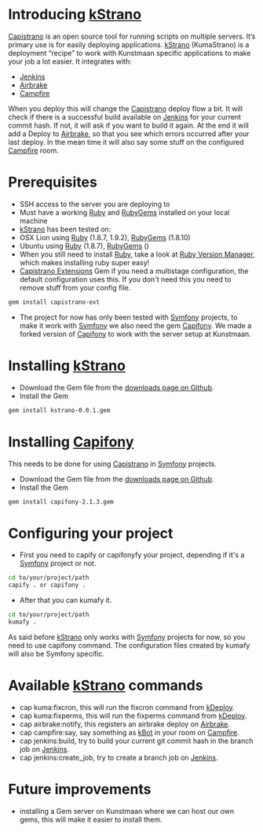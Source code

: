 # Introducing [kStrano][kstrano]

[Capistrano][capistrano] is an open source tool for running scripts on multiple servers. It’s primary use is for easily deploying applications. [kStrano][kstrano] (KumaStrano) is a deployment “recipe” to work with Kunstmaan specific applications to make your job a lot easier. It integrates with:

* [Jenkins][jenkins]
* [Airbrake][airbrake]
* [Campfire][campfire]

When you deploy this will change the [Capistrano][capistrano] deploy flow a bit. It will check if there is a successful build available on [Jenkins][jenkins] for your current commit hash. If not, it will ask if you want to build it again. At the end it will add a Deploy to [Airbrake][airbrake], so that you see which errors occurred after your last deploy. In the mean time it will also say some stuff on the configured [Campfire][campfire] room.

# Prerequisites

* SSH access to the server you are deploying to
* Must have a working [Ruby][ruby] and [RubyGems][rubygems] installed on your local machine
 * [kStrano][kstrano] has been tested on:
  * OSX Lion using [Ruby][ruby] (1.8.7, 1.9.2), [RubyGems][rubygems] (1.8.10)
  * Ubuntu using [Ruby][ruby] (1.8.7), [RubyGems][rubygems] ()
 * When you still need to install [Ruby][ruby], take a look at [Ruby Version Manager][rvm], which makes installing ruby super easy!
* [Capistrano Extensions][capistranoext] Gem if you need a multistage configuration, the default configuration uses this. If you don't need this you need to remove stuff from your config file.

```bash
gem install capistrano-ext
```
* The project for now has only been tested with [Symfony][symfony] projects, to make it work with [Symfony][symfony] we also need the gem [Capifony][capifony]. We made a forked version of [Capifony][capifony] to work with the server setup at Kunstmaan.

# Installing [kStrano][kstrano]

* Download the Gem file from the [downloads page on Github](https://github.com/Kunstmaan/kStrano/downloads).
* Install the Gem

```bash
gem install kstrano-0.0.1.gem
```

# Installing [Capifony][capifony]

This needs to be done for using [Capistrano][capistrano] in [Symfony][symfony] projects.

* Download the Gem file from the [downloads page on Github](https://github.com/Kunstmaan/capifony/downloads).
* Install the Gem

```bash
gem install capifony-2.1.3.gem
```

# Configuring your project

* First you need to capify or capifonyfy your project, depending if it's a [Symfony][symfony] project or not.

```bash
cd to/your/project/path
capify . or capifony .
```

* After that you can kumafy it.

```bash
cd to/your/project/path
kumafy .
```	

As said before [kStrano][kstrano] only works with [Symfony][symfony] projects for now, so you need to use capifony command. The configuration files created by kumafy will also be Symfony specific.

# Available [kStrano][kstrano] commands

* cap kuma:fixcron, this will run the fixcron command from [kDeploy][kdeploy].
* cap kuma:fixperms, this will run the fixperms command from [kDeploy][kdeploy].
* cap airbrake:notify, this registers an airbrake deploy on [Airbrake][airbrake].
* cap campfire:say, say something as [kBot][kbot] in your room on [Campfire][campfire].
* cap jenkins:build, try to build your current git commit hash in the branch job on [Jenkins][jenkins].
* cap jenkins:create_job, try to create a branch job on [Jenkins][jenkins].
	
# Future improvements

* installing a Gem server on Kunstmaan where we can host our own gems, this will make it easier to install them.

[kstrano]: https://github.com/Kunstmaan/kStrano "kStrano"
[capistrano]: https://github.com/capistrano/capistrano "Capistrano"
[jenkins]: http://jenkins-ci.org/ "Jenkins"
[airbrake]: http://airbrakeapp.com/pages/home "Airbrake"
[campfire]: http://campfirenow.com/ "Campfire"
[ruby]: http://www.ruby-lang.org/ "Ruby"
[rubygems]: http://rubygems.org/ "RubyGems"
[capistranoext]: https://github.com/jamis/capistrano-ext "Capistrano Extensions"
[rvm]: http://beginrescueend.com/ "Ruby Version Manager"
[symfony]: http://symfony.com/ "Symfony"
[capifony]: https://github.com/Kunstmaan/capifony "Capifony"
[kdeploy]: https://github.com/Kunstmaan/kDeploy "kDeploy"
[kbot]: https://github.com/Kunstmaan/kBot "kBot"